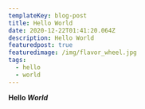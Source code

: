 ```yaml
---
templateKey: blog-post
title: Hello World
date: 2020-12-22T01:41:20.064Z
description: Hello World
featuredpost: true
featuredimage: /img/flavor_wheel.jpg
tags:
  - hello
  - world
---
```

**Hello *World***